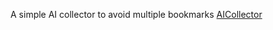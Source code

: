 A simple AI collector to avoid multiple bookmarks
<a href="https://namaniac91.github.io/AICollector/index.html">AICollector</a>
